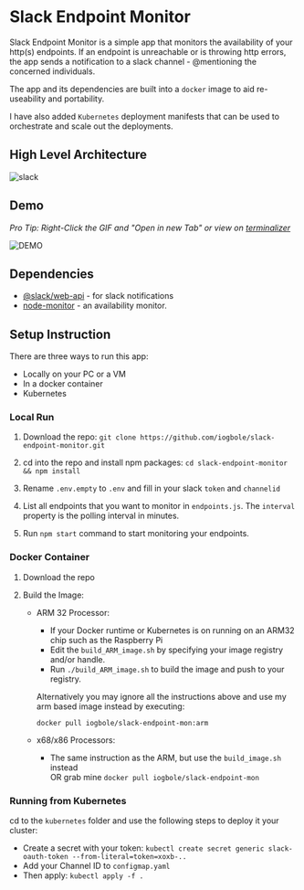 # Slack Endpoint Monitor

Slack Endpoint Monitor is a simple app that monitors the availability of your http(s) endpoints. If an endpoint is unreachable or is throwing http errors, the app sends a notification to a slack channel - @mentioning the concerned individuals.

The app and its dependencies are built into a `docker` image to aid re-useability and portability.

I have also added `Kubernetes` deployment manifests that can be used to orchestrate and scale out the deployments.

## High Level Architecture

![slack](https://user-images.githubusercontent.com/2548160/105513735-9487a980-5cca-11eb-8eb1-5a0b74dfd147.png)

## Demo 

<i> Pro Tip: Right-Click the GIF and "Open in new Tab" or view on <a href="https://terminalizer.com/view/c3456fc44582">terminalizer</a> </i>

![DEMO](https://github.com/iogbole/slack-endpoint-mon/blob/main/docs/demo.gif)

## Dependencies
 - [@slack/web-api](https://www.npmjs.com/package/@slack/web-api) - for slack notifications
 - [node-monitor](https://www.npmjs.com/package/node-monitor) - an availability monitor.
 
## Setup Instruction

There are three ways to run this app:
- Locally on your PC or a VM
- In a docker container
- Kubernetes

### Local Run

1. Download the repo: `git clone https://github.com/iogbole/slack-endpoint-monitor.git`

2. cd into the repo and install npm packages: `cd slack-endpoint-monitor && npm install`

3. Rename `.env.empty` to `.env` and fill in your slack `token` and `channelid`

4. List all endpoints that you want to monitor in `endpoints.js`. The `interval` property is the polling interval in minutes.  

5. Run `npm start` command to start monitoring your endpoints.

### Docker Container

1. Download the repo

3. Build the Image:
   - ARM 32 Processor:
        - If your Docker runtime or Kubernetes is on running on an ARM32 chip such as the Raspberry Pi
        - Edit the `build_ARM_image.sh` by specifying your image registry and/or handle.
        - Run `./build_ARM_image.sh` to build the image and push to your registry.

     Alternatively you may ignore all the instructions above and use my arm based image instead by executing:

        `docker pull iogbole/slack-endpoint-mon:arm`

   - x68/x86 Processors:
       - The same instruction as the ARM, but use the `build_image.sh` instead <br>
     OR grab mine `docker pull iogbole/slack-endpoint-mon`
### Running from Kubernetes 
cd to the `kubernetes` folder and use the following steps to deploy it your cluster: 
- Create a secret with your token: 
    `kubectl create secret generic slack-oauth-token --from-literal=token=xoxb-..`
- Add your Channel ID to `configmap.yaml`
- Then apply: `kubectl apply -f .`

